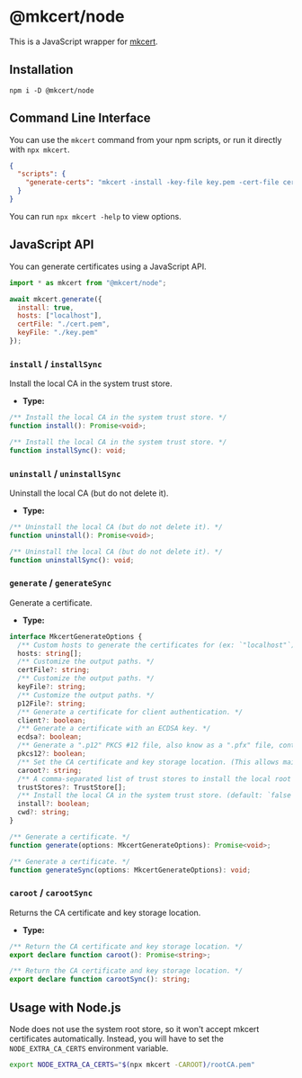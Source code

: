 # @mkcert/node

This is a JavaScript wrapper for
[mkcert](https://github.com/FiloSottile/mkcert).

## Installation

```
npm i -D @mkcert/node
```

## Command Line Interface

You can use the `mkcert` command from your npm scripts, or run it directly with
`npx mkcert`.

```json
{
  "scripts": {
    "generate-certs": "mkcert -install -key-file key.pem -cert-file cert.pem example.com *.example.com"
  }
}
```

You can run `npx mkcert -help` to view options.

## JavaScript API

You can generate certificates using a JavaScript API.

```js
import * as mkcert from "@mkcert/node";

await mkcert.generate({
  install: true,
  hosts: ["localhost"],
  certFile: "./cert.pem",
  keyFile: "./key.pem"
});
```

### `install` / `installSync`

Install the local CA in the system trust store.

- **Type:**

```ts
/** Install the local CA in the system trust store. */
function install(): Promise<void>;

/** Install the local CA in the system trust store. */
function installSync(): void;
```

### `uninstall` / `uninstallSync`

Uninstall the local CA (but do not delete it).

- **Type:**

```ts
/** Uninstall the local CA (but do not delete it). */
function uninstall(): Promise<void>;

/** Uninstall the local CA (but do not delete it). */
function uninstallSync(): void;
```

### `generate` / `generateSync`

Generate a certificate.

- **Type:**

```ts
interface MkcertGenerateOptions {
  /** Custom hosts to generate the certificates for (ex: `"localhost"`) */
  hosts: string[];
  /** Customize the output paths. */
  certFile?: string;
  /** Customize the output paths. */
  keyFile?: string;
  /** Customize the output paths. */
  p12File?: string;
  /** Generate a certificate for client authentication. */
  client?: boolean;
  /** Generate a certificate with an ECDSA key. */
  ecdsa?: boolean;
  /** Generate a ".p12" PKCS #12 file, also know as a ".pfx" file, containing certificate and key for legacy applications. */
  pkcs12?: boolean;
  /** Set the CA certificate and key storage location. (This allows maintaining multiple local CAs in parallel.) */
  caroot?: string;
  /** A comma-separated list of trust stores to install the local root CA into. Options are: `"system"`, `"java"` and `"nss"` (includes Firefox). Autodetected by default. */
  trustStores?: TrustStore[];
  /** Install the local CA in the system trust store. (default: `false`) */
  install?: boolean;
  cwd?: string;
}

/** Generate a certificate. */
function generate(options: MkcertGenerateOptions): Promise<void>;

/** Generate a certificate. */
function generateSync(options: MkcertGenerateOptions): void;
```

### `caroot` / `carootSync`

Returns the CA certificate and key storage location.

- **Type:**

```ts
/** Return the CA certificate and key storage location. */
export declare function caroot(): Promise<string>;

/** Return the CA certificate and key storage location. */
export declare function carootSync(): string;
```

## Usage with Node.js

Node does not use the system root store, so it won't accept mkcert certificates
automatically. Instead, you will have to set the `NODE_EXTRA_CA_CERTS`
environment variable.

```bash
export NODE_EXTRA_CA_CERTS="$(npx mkcert -CAROOT)/rootCA.pem"
```
